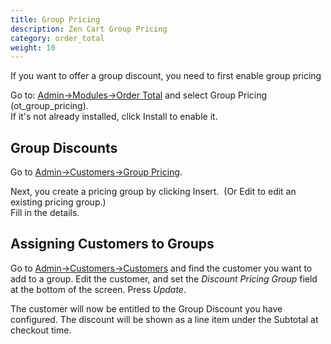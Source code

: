 ```yaml
---
title: Group Pricing
description: Zen Cart Group Pricing
category: order_total
weight: 10
---
```

If you want to offer a group discount, you need to first enable group pricing

Go to: [Admin->Modules->Order Total](/user/admin_pages/modules/order_total/) and select Group Pricing (ot_group_pricing).   
If it's not already installed, click Install to enable it.  

## Group Discounts

Go to [Admin->Customers->Group Pricing](/user/admin_pages/customers/group_pricing). 

Next, you create a pricing group by clicking Insert.  (Or Edit to edit an existing pricing group.)  
Fill in the details.  

## Assigning Customers to Groups 

Go to [Admin->Customers->Customers](/user/admin_pages/customers/customers/) and find the customer you want to 
add to a group.  Edit the customer, and set the *Discount Pricing Group*
field at the bottom of the screen.  Press *Update*.

The customer will now be entitled to the Group Discount you have 
configured.  The discount will be shown as a line item 
under the Subtotal at checkout time. 
